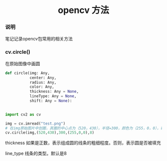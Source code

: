 <center><h1>
  opencv 方法
  </h1></center>

### 说明

笔记记录opencv包常用的相关方法

### cv.circle()

在原始图像中画圆

```python
def circle(img: Any,
           center: Any,
           radius: Any,
           color: Any,
           thickness: Any = None,
           lineType: Any = None,
           shift: Any = None):
    
```

```python
import cv2 as cv

img = cv.imread("test.png")
# 在img原始图片中划圈，其圈的中心点为（520，430），半径=300，颜色为（255，0，0），粗细=8
cv.circle(img,(520,430),300,(255,0,0),8)  
```

thickness 如果是正数，表示组成圆的线条的粗细程度。否则，表示圆是否被填充

line_type 线条的类型。默认是8